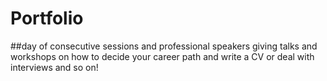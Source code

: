 # Portfolio
##day of consecutive sessions and professional speakers giving talks and workshops on how to decide your career path and write a CV or deal with interviews and so on!


